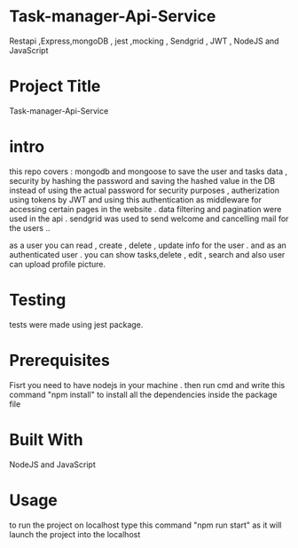 # Task-manager-Api-Service
 Restapi ,Express,mongoDB , jest ,mocking , Sendgrid , JWT , NodeJS and JavaScript


# Project Title
Task-manager-Api-Service

# intro 
this repo covers : mongodb and mongoose to save the user and tasks data , security by hashing the password and saving the hashed value in the DB instead of using the actual password for security purposes ,
autherization using tokens by JWT and using this authentication as middleware for accessing certain pages in the website . 
 data filtering and pagination were used in the api . 
 sendgrid was used to send welcome and cancelling mail for the users 
..

as a user you can  read , create , delete , update info for the user .
and as an authenticated user . you can show tasks,delete , edit , search
and also user can upload profile picture.

# Testing 
tests were made using jest package.

# Prerequisites
Fisrt you need to have nodejs in your machine . 
then run cmd and write this command "npm install" to install all the dependencies inside the package file 

# Built With
NodeJS and JavaScript 

# Usage 
to run the project on localhost type this command "npm run start" as it will launch the project into the localhost 

